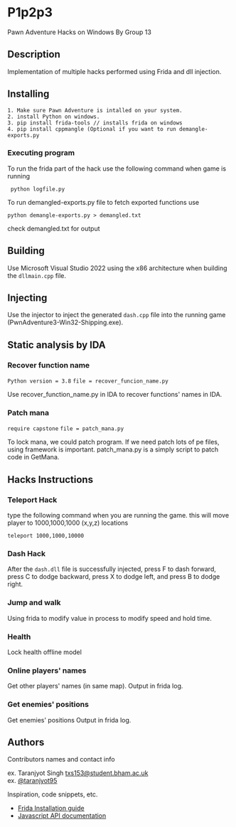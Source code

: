 # P1p2p3

Pawn Adventure Hacks on Windows By Group 13 

## Description

Implementation of multiple hacks performed using Frida and dll injection.

## Installing
    1. Make sure Pawn Adventure is intalled on your system. 
    2. install Python on windows.
    3. pip install frida-tools // installs frida on windows
    4. pip install cppmangle (Optional if you want to run demangle-exports.py


### Executing program

To run the frida part of the hack use the following command when game is running
```
 python logfile.py 
```

To run demangled-exports.py file to fetch exported functions use 
```
python demangle-exports.py > demangled.txt
```
check demangled.txt for output

## Building

Use Microsoft Visual Studio 2022 using the x86 architecture when building the `dllmain.cpp` file.

## Injecting

Use the injector to inject the generated `dash.cpp` file into the running game (PwnAdventure3-Win32-Shipping.exe).

## Static analysis by IDA
### Recover function name
`Python version = 3.8`
`file = recover_funcion_name.py`

Use recover_function_name.py in IDA to recover functions' names in IDA.

### Patch mana
`require capstone`
`file = patch_mana.py`

To lock mana, we could patch program. If we need patch lots of pe files, using framework is important. patch_mana.py is a simply script to patch code in GetMana.
## Hacks Instructions

### Teleport Hack
  type the following command when you are running the game.
 this will move player to 1000,1000,1000 (x,y,z) locations
```
teleport 1000,1000,10000
```

### Dash Hack
After the `dash.dll` file is successfully injected, press F to dash forward, press C to dodge backward, press X to dodge left, and press B to dodge right.

### Jump and walk
Using frida to modify value in process to modify speed and hold time.

### Health
Lock health offline model

### Online players' names
Get other players' names (in same map).
Output in frida log.
### Get enemies' positions
Get enemies' positions
Output in frida log.
## Authors

Contributors names and contact info

ex. Taranjyot Singh txs153@student.bham.ac.uk  
ex. [@taranjyot95](https://github.com/Taranjyot)

Inspiration, code snippets, etc.
* [Frida Installation guide](https://frida.re/docs/installation/)
* [Javascript API documentation](https://frida.re/docs/javascript-api/)
